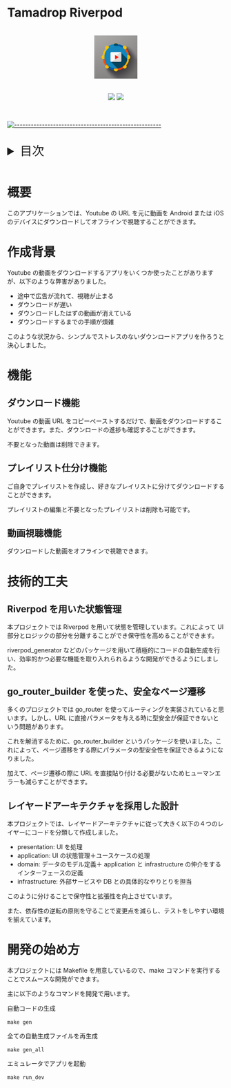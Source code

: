<p align="center">
  <h1>Tamadrop Riverpod</h1>
</p>

<p align="center">
  <br />
  <img width="100" src="./assets/images/tamadrop_icon.jpeg" alt="Tamadrop Logo" width="400" height="100">
  <br/>
  <br />
  <p align="center">
<img src="https://img.shields.io/badge/Flutter-3.24.3-blue?logo=flutter"/>
<img src="https://img.shields.io/badge/Dart-3.5.3-blue?logo=dart"/>
</p>

<br/>

[![-----------------------------------------------------](https://raw.githubusercontent.com/andreasbm/readme/master/assets/lines/colored.png)](#table-of-contents)

<br/>

<details>
  <summary style="font-size: 2em;">目次</summary>

- [概要](#概要)
- [作成背景](#作成背景)
- [機能](#機能)
- [技術的工夫](#技術的工夫)
- [開発の始め方](#開発の始め方)

</details>

<br>

# 概要

このアプリケーションでは、Youtube の URL を元に動画を Android または iOS のデバイスにダウンロードしてオフラインで視聴することができます。

# 作成背景

Youtube の動画をダウンロードするアプリをいくつか使ったことがありますが、以下のような弊害がありました。

- 途中で広告が流れて、視聴が止まる
- ダウンロードが遅い
- ダウンロードしたはずの動画が消えている
- ダウンロードするまでの手順が煩雑

このような状況から、シンプルでストレスのないダウンロードアプリを作ろうと決心しました。

# 機能

## ダウンロード機能

Youtube の動画 URL をコピーペーストするだけで、動画をダウンロードすることができます。また、ダウンロードの進捗も確認することができます。

不要となった動画は削除できます。

## プレイリスト仕分け機能

ご自身でプレイリストを作成し、好きなプレイリストに分けてダウンロードすることができます。

プレイリストの編集と不要となったプレイリストは削除も可能です。

## 動画視聴機能

ダウンロードした動画をオフラインで視聴できます。

# 技術的工夫

## Riverpod を用いた状態管理

本プロジェクトでは Riverpod を用いて状態を管理しています。これによって UI 部分とロジックの部分を分離することができ保守性を高めることができます。

riverpod_generator などのパッケージを用いて積極的にコードの自動生成を行い、効率的かつ必要な機能を取り入れられるような開発ができるようにしました。

## go_router_builder を使った、安全なページ遷移

多くのプロジェクトでは go_router を使ってルーティングを実装されていると思います。しかし、URL に直接パラメータを与える時に型安全が保証できないという問題があります。

これを解消するために、go_router_builder というパッケージを使いました。これによって、ページ遷移をする際にパラメータの型安全性を保証できるようになりました。

加えて、ページ遷移の際に URL を直接貼り付ける必要がないためヒューマンエラーも減らすことができます。

## レイヤードアーキテクチャを採用した設計

本プロジェクトでは、レイヤードアーキテクチャに従って大きく以下の４つのレイヤーにコードを分類して作成しました。

- presentation: UI を処理
- application: UI の状態管理＋ユースケースの処理
- domain: データのモデル定義＋ application と infrastructure の仲介をするインターフェースの定義
- infrastructure: 外部サービスや DB との具体的なやりとりを担当

このように分けることで保守性と拡張性を向上させています。

また、依存性の逆転の原則を守ることで変更点を減らし、テストをしやすい環境を揃えています。

# 開発の始め方

本プロジェクトには Makefile を用意しているので、make コマンドを実行することでスムースな開発ができます。

主に以下のようなコマンドを開発で用います。

自動コードの生成

```
make gen
```

全ての自動生成ファイルを再生成

```
make gen_all
```

エミュレータでアプリを起動

```
make run_dev
```
